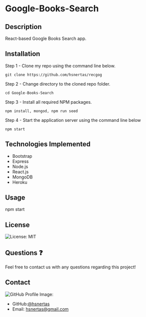 # Google-Books-Search
## Description
React-based Google Books Search app.
## Installation
Step 1 - Clone my repo using the command line below.

`git clone https://github.com/hsnertas/recgog`

Step 2 - Change directory to the cloned repo folder.

`cd Google-Books-Search`

Step 3 - Install all required NPM packages.

`npm install, mongod, npm run seed`

Step 4 - Start the application server using the command line below

`npm start`
## Technologies Implemented
* Bootstrap
* Express
* Node.js
* React.js
* MongoDB
* Heroku
## Usage
npm start
## License 
![License: MIT](https://img.shields.io/badge/license-MIT-blue.svg)
## Questions ❓
Feel free to contact us with any questions regarding this project! 
## Contact
![GitHub Profile Image:](https://avatars0.githubusercontent.com/u/61996861?v=4)
* GitHub:[@hsnertas](https://github.com/hsnertas)
* Email: hsnertas@gmail.com 

